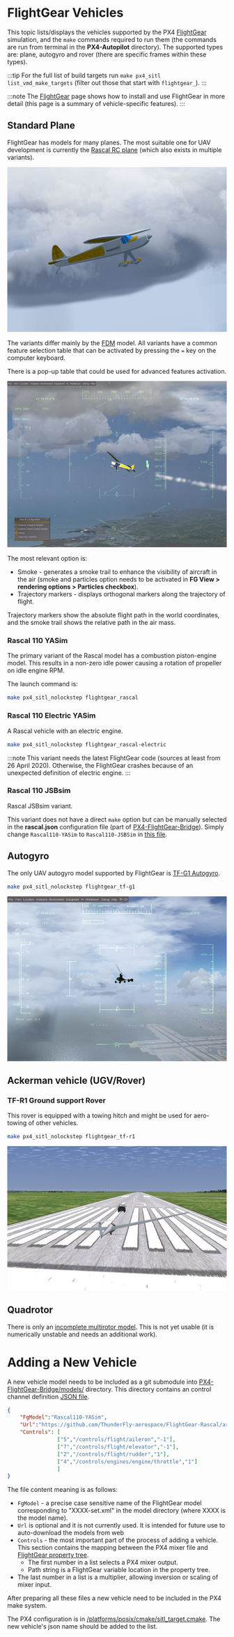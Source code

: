 # FlightGear Vehicles

This topic lists/displays the vehicles supported by the PX4 [FlightGear](../simulation/flightgear.md) simulation, and the `make` commands required to run them (the commands are run from terminal in the **PX4-Autopilot** directory). The supported types are: plane, autogyro and rover (there are specific frames within these types).

:::tip
For the full list of build targets run `make px4_sitl list_vmd_make_targets` (filter out those that start with `flightgear_`).
:::

:::note
The [FlightGear](../simulation/flightgear.md) page shows how to install and use FlightGear in more detail (this page is a summary of vehicle-specific features).
:::

<a id="standard_plane"></a>

## Standard Plane

FlightGear has models for many planes. The most suitable one for UAV development is currently the [Rascal RC plane](https://github.com/ThunderFly-aerospace/FlightGear-Rascal) (which also exists in multiple variants).

![Rascal plane in FlightGear](../../assets/simulation/flightgear/vehicles/rascal110.jpg)

The variants differ mainly by the [FDM](http://wiki.flightgear.org/Flight_Dynamics_Model) model. All variants have a common feature selection table that can be activated by pressing the `=` key on the computer keyboard.

There is a pop-up table that could be used for advanced features activation.

![Rascal plane FlightGear advanced options](../../assets/simulation/flightgear/vehicles/rascal_options.jpg)

The most relevant option is:

* Smoke - generates a smoke trail to enhance the visibility of aircraft in the air (smoke and particles option needs to be activated in **FG View > rendering options > Particles checkbox**).
* Trajectory markers - displays orthogonal markers along the trajectory of flight.

Trajectory markers show the absolute flight path in the world coordinates, and the smoke trail shows the relative path in the air mass.

### Rascal 110 YASim

The primary variant of the Rascal model has a combustion piston-engine model. This results in a non-zero idle power causing a rotation of propeller on idle engine RPM.

The launch command is:

```sh
make px4_sitl_nolockstep flightgear_rascal
```


### Rascal 110 Electric YASim

A Rascal vehicle with an electric engine.

```sh
make px4_sitl_nolockstep flightgear_rascal-electric
```

:::note
This variant needs the latest FlightGear code (sources at least from 26 April 2020).
Otherwise, the FlightGear crashes because of an unexpected definition of electric engine.
:::

### Rascal 110 JSBsim

Rascal JSBsim variant.

This variant does not have a direct `make` option but can be manually selected in the **rascal.json** configuration file (part of [PX4-FlightGear-Bridge](https://github.com/ThunderFly-aerospace/PX4-FlightGear-Bridge)). Simply change `Rascal110-YASim` to `Rascal110-JSBSim` in [this file](https://github.com/ThunderFly-aerospace/PX4-FlightGear-Bridge/blob/master/models/rascal.json#L2).

<a id="autogyro"></a>

## Autogyro

The only UAV autogyro model supported by FlightGear is [TF-G1 Autogyro](https://github.com/ThunderFly-aerospace/TF-G1).

```sh
make px4_sitl_nolockstep flightgear_tf-g1
```

![TF-G1 in FlightGear](../../assets/simulation/flightgear/vehicles/tf-g1.jpg)

<a id="ugv"></a>

## Ackerman vehicle (UGV/Rover)

### TF-R1 Ground support Rover

This rover is equipped with a towing hitch and might be used for aero-towing of other vehicles.

```sh
make px4_sitl_nolockstep flightgear_tf-r1
```

![TF-R1 rover in FlightGear](../../assets/simulation/flightgear/vehicles/tf-r1_towing.jpg)

<a id="quadrotor"></a>

## Quadrotor

There is only an [incomplete multirotor model](https://github.com/ThunderFly-aerospace/FlightGear-TF-Mx1). This is not yet usable (it is numerically unstable and needs an additional work).


# Adding a New Vehicle

A new vehicle model needs to be included as a git submodule into [PX4-FlightGear-Bridge/models/](https://github.com/PX4/PX4-FlightGear-Bridge/tree/master/models) directory. This directory contains an control channel definition [JSON file](https://github.com/PX4/PX4-FlightGear-Bridge/blob/master/models/rascal.json).

```json
{
    "FgModel":"Rascal110-YASim",
    "Url":"https://github.com/ThunderFly-aerospace/FlightGear-Rascal/archive/master.zip",
    "Controls": [
                ["5","/controls/flight/aileron","-1"],
                ["7","/controls/flight/elevator","-1"],
                ["2","/controls/flight/rudder","1"],
                ["4","/controls/engines/engine/throttle","1"]
                ]
}
```

The file content meaning is as follows:

* `FgModel` - a precise case sensitive name of the FlightGear model corresponding to "XXXX-set.xml" in the model directory (where XXXX is the model name).
* `Url` is optional and it is not currently used. It is intended for future use to auto-download the models from web
* `Controls` - the most important part of the process of adding a vehicle. This section contains the mapping between the PX4 mixer file and [FlightGear property tree](http://wiki.flightgear.org/Property_tree).
  * The first number in a list selects a PX4 mixer output.
  * Path string is a FlightGear variable location in the property tree.
 * The last number in a list is a multiplier, allowing inversion or scaling of mixer input.

After preparing all these files a new vehicle need to be included in the PX4 make system.

The PX4 configuration is in [/platforms/posix/cmake/sitl_target.cmake](https://github.com/PX4/PX4-Autopilot/blob/c5341da8137f460c84f47f0e38293667ea69a6cb/platforms/posix/cmake/sitl_target.cmake#L164-L171). The new vehicle's json name should be added to the list.
